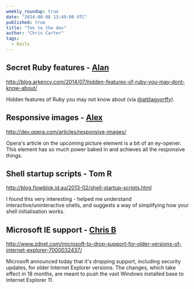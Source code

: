```yaml
---
weekly_roundup: true
date: "2014-08-08 13:40:00 UTC"
published: true
title: "Ten to the dev"
author: "Chris Carter"
tags:
  - Rails
---
```


## Secret Ruby features - [Alan](/people#alan-thomas)

http://blog.arkency.com/2014/07/hidden-features-of-ruby-you-may-dont-know-about/

Hidden features of Ruby you may not know about (via [@attilagyorffy](https://twitter.com/attilagyorffy)).

## Responsive images - [Alex](https://twitter.com/AlexanderBobin)

http://dev.opera.com/articles/responsive-images/

Opera's article on the upcoming picture element is a bit of an ey-opener. This element has so much power baked in and achieves all the responsive things.

## Shell startup scripts - Tom R

http://blog.flowblok.id.au/2013-02/shell-startup-scripts.html

I found this very interesting - helped me understand interactive/uninteractive shells, and suggests a way of simplifying how your shell initialisation works.

## Microsoft IE support - [Chris B](https://twitter.com/cblunt)

http://www.zdnet.com/microsoft-to-drop-support-for-older-versions-of-internet-explorer-7000032437/

Microsoft announced today that it's dropping support, including security updates, for older Internet Explorer versions. The changes, which take effect in 18 months, are meant to push the vast Windows installed base to Internet Explorer 11.
